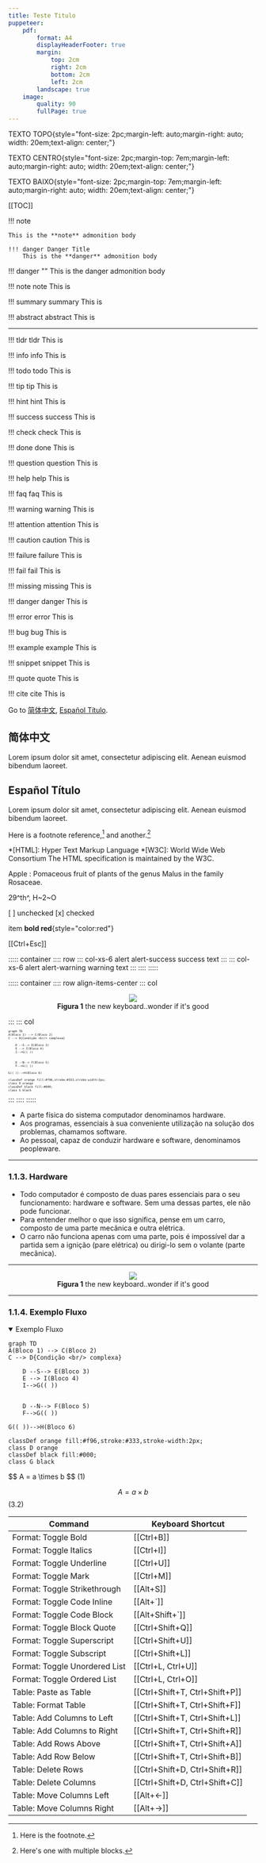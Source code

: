 ```yaml
---
title: Teste Titulo
puppeteer:
    pdf:
        format: A4
        displayHeaderFooter: true
        margin:
            top: 2cm
            right: 2cm
            bottom: 2cm
            left: 2cm
        landscape: true
    image:
        quality: 90
        fullPage: true
---
```



TEXTO TOPO{style="font-size: 2pc;margin-left: auto;margin-right: auto; width: 20em;text-align: center;"}

TEXTO CENTRO{style="font-size: 2pc;margin-top: 7em;margin-left: auto;margin-right: auto; width: 20em;text-align: center;"}

TEXTO BAIXO{style="font-size: 2pc;margin-top: 7em;margin-left: auto;margin-right: auto; width: 20em;text-align: center;"}

<div style="page-break-after: always;"></div>

[[TOC]]

<div style="page-break-after: always;"></div>

!!! note

    This is the **note** admonition body

    !!! danger Danger Title
        This is the **danger** admonition body

!!! danger ""
    This is the danger admonition body


!!! note note
    This is

!!! summary summary
    This is

!!! abstract abstract
    This is

<div style="page-break-after: always;"></div>

---

!!! tldr tldr
    This is

!!! info info
    This is

!!! todo todo
    This is

!!! tip tip
    This is

!!! hint hint
    This is

!!! success success
    This is

!!! check check
    This is

!!! done done
    This is

!!! question question
    This is

!!! help help
    This is

!!! faq faq
    This is

!!! warning warning
    This is

!!! attention attention
    This is

!!! caution caution
    This is

!!! failure failure
    This is

!!! fail fail
    This is

!!! missing missing
    This is

!!! danger danger
    This is

!!! error error
    This is

!!! bug bug
    This is

!!! example example
    This is

!!! snippet snippet
    This is

!!! quote quote
    This is

!!! cite cite
    This is


Go to 
[简体中文](#简体中文), 
[Español Título](#Español-Título).

## 简体中文

Lorem ipsum dolor sit amet, consectetur adipiscing elit. 
Aenean euismod bibendum laoreet.

## Español Título

Lorem ipsum dolor sit amet, consectetur adipiscing elit. 
Aenean euismod bibendum laoreet.




Here is a footnote reference,[^1] and another.[^longnote]

[^1]: Here is the footnote.
[^longnote]: Here's one with multiple blocks.


*[HTML]: Hyper Text Markup Language
*[W3C]:  World Wide Web Consortium
The HTML specification
is maintained by the W3C.

Apple
:   Pomaceous fruit of plants of the genus Malus in the family Rosaceae.

29^th^, H~2~O

[ ] unchecked
[x] checked

item **bold red**{style="color:red"}

[[Ctrl+Esc]]


::::: container
:::: row
::: col-xs-6 alert alert-success
success text
:::
::: col-xs-6 alert alert-warning
warning text
:::
::::
:::::


::::: container
:::: row align-items-center
::: col

<p align="center">
    <img src="https://i.stack.imgur.com/onsOR.jpg"/><br/>
    <b>Figura 1</b>  the new keyboard..wonder if it's good
</p>
:::
:::  col
<div style="zoom:50%">

```mermaid
graph TD
A(Bloco 1) --> C(Bloco 2)
C --> D{Condição <br/> complexa}

    D --S--> E(Bloco 3)
    E --> I(Bloco 4)
    I-->G(( ))


    D --N--> F(Bloco 5)
    F-->G(( ))

G(( ))-->H(Bloco 6)

classDef orange fill:#f96,stroke:#333,stroke-width:2px;
class D orange
classDef black fill:#000;
class G black
```
</div>
:::
::::
:::::

 - A parte física do sistema computador denominamos hardware. 
 - Aos programas, essenciais à sua conveniente utilização na solução dos problemas, chamamos software. 
 - Ao pessoal, capaz de conduzir hardware e software, denominamos peopleware.

---  

<div style="page-break-after: always;"></div>

### 1.1.3. Hardware

- Todo computador é composto de duas pares essenciais para o seu funcionamento: hardware e software. Sem uma dessas partes, ele não pode funcionar.
- Para entender melhor o que isso significa, pense em um carro, composto de uma parte mecânica e outra elétrica. 
- O carro não funciona apenas com uma parte, pois é impossível dar a partida sem a ignição (pare elétrica) ou dirigi-lo sem o volante (parte mecânica).


---  


<p align="center">
    <img src="https://i.stack.imgur.com/onsOR.jpg"/><br/>
    <b>Figura 1</b>  the new keyboard..wonder if it's good
</p>

---  


  
### 1.1.4. Exemplo Fluxo

<details open>
<summary>Exemplo Fluxo</summary>


```mermaid
graph TD
A(Bloco 1) --> C(Bloco 2)
C --> D{Condição <br/> complexa}

    D --S--> E(Bloco 3)
    E --> I(Bloco 4)
    I-->G(( ))


    D --N--> F(Bloco 5)
    F-->G(( ))

G(( ))-->H(Bloco 6)

classDef orange fill:#f96,stroke:#333,stroke-width:2px;
class D orange
classDef black fill:#000;
class G black
```

</details> 
$$ A = a \times b $$ (1)

$$ A = a \times b $$ (3.2)


| Command                       | Keyboard Shortcut          |
| ----------------------------- | -------------------------- |
| Format: Toggle Bold           | [[Ctrl+B]]|
| Format: Toggle Italics        | [[Ctrl+I]]|
| Format: Toggle Underline      | [[Ctrl+U]]|
| Format: Toggle Mark           | [[Ctrl+M]]|
| Format: Toggle Strikethrough  | [[Alt+S]]|
| Format: Toggle Code Inline    | [[Alt+`]]|
| Format: Toggle Code Block     | [[Alt+Shift+`]]|
| Format: Toggle Block Quote    | [[Ctrl+Shift+Q]]|
| Format: Toggle Superscript    | [[Ctrl+Shift+U]]|
| Format: Toggle Subscript      | [[Ctrl+Shift+L]]|
| Format: Toggle Unordered List | [[Ctrl+L, Ctrl+U]]|
| Format: Toggle Ordered List   | [[Ctrl+L, Ctrl+O]]|
| Table: Paste as Table         | [[Ctrl+Shift+T, Ctrl+Shift+P]]|
| Table: Format Table           | [[Ctrl+Shift+T, Ctrl+Shift+F]]|
| Table: Add Columns to Left    | [[Ctrl+Shift+T, Ctrl+Shift+L]]|
| Table: Add Columns to Right   | [[Ctrl+Shift+T, Ctrl+Shift+R]]|
| Table: Add Rows Above         | [[Ctrl+Shift+T, Ctrl+Shift+A]]|
| Table: Add Row Below          | [[Ctrl+Shift+T, Ctrl+Shift+B]]|
| Table: Delete Rows            | [[Ctrl+Shift+D, Ctrl+Shift+R]]|
| Table: Delete Columns         | [[Ctrl+Shift+D, Ctrl+Shift+C]]|
| Table: Move Columns Left      | [[Alt+←]]|
| Table: Move Columns Right     | [[Alt+→]]|


